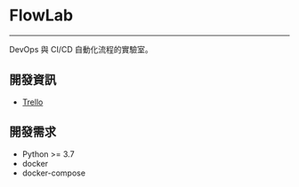 # FlowLab
---
DevOps 與 CI/CD 自動化流程的實驗室。

## 開發資訊
- [Trello](https://trello.com/b/Vu2LE5uI)

## 開發需求
- Python >= 3.7
- docker
- docker-compose
